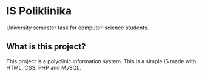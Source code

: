 # IS Poliklinika

University semester task for computer-science students.

## What is this project?

This project is a polyclinic information system. This is a simple IS made with HTML, CSS, PHP and MySQL.
